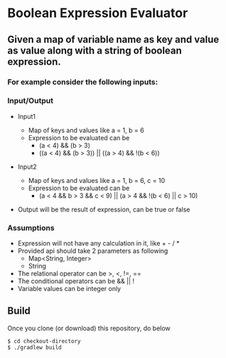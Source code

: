 # Boolean Expression Evaluator

## Given a map of variable name as key and value as value along with a string of boolean expression.

### For example consider the following inputs:
### Input/Output
- Input1
  - Map of keys and values like a = 1, b = 6
  - Expression to be evaluated can be
    - (a < 4) && (b > 3)
    - ((a < 4) && (b > 3)) || ((a > 4) && !(b < 6))
- Input2
  - Map of keys and values like a = 1, b = 6, c = 10
  - Expression to be evaluated can be
    - (a < 4 && b > 3 && c < 9) || (a > 4 && !(b < 6) || c > 10)

- Output will be the result of expression, can be true or false

### Assumptions
- Expression will not have any calculation in it, like + - / *
- Provided api should take 2 parameters as following
    - Map<String, Integer>
    - String
- The relational operator can be >, <, !=, ==
- The conditional operators can be && || !
- Variable values can be integer only


## Build
Once you clone (or download) this repository, do below
````$xslt
$ cd checkout-directory
$ ./gradlew build
````
